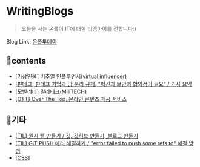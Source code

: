 # WritingBlogs


> 오늘을 사는 온풀이 IT에 대한 티엠아이를 전합니다:)



Blog Link: [온풀투데이](https://onpul.tistory.com/)


## 📌contents

- ﻿[[가상인물] 버추얼 인플루언서(virtual influencer)](https://onpul.tistory.com/entry/%EA%B0%80%EC%83%81%EC%9D%B8%EB%AC%BC-%EB%B2%84%EC%B6%94%EC%96%BC-%EC%9D%B8%ED%94%8C%EB%A3%A8%EC%96%B8%EC%84%9Cvirtual-influencer?category=1233711)
- ﻿[[핀테크] 핀테크 기업과 망 분리 규제, "혁신과 보안의 합의점이 필요" / 기사 요약](https://onpul.tistory.com/entry/%ED%95%80%ED%85%8C%ED%81%AC?category=1233711)
- ﻿[[모빌리티] 밀리테크(MiliTECH)](https://onpul.tistory.com/entry/%EB%AA%A8%EB%B9%8C%EB%A6%AC%ED%8B%B0-%EB%B0%80%EB%A6%AC%ED%85%8C%ED%81%ACMiliTECH?category=1233711)
- ﻿[[OTT] Over The Top, 온라인 콘텐츠 제공 서비스](https://onpul.tistory.com/entry/OTT-Over-The-Top-%EC%98%A8%EB%9D%BC%EC%9D%B8-%EC%BD%98%ED%85%90%EC%B8%A0-%EC%A0%9C%EA%B3%B5-%EC%84%9C%EB%B9%84%EC%8A%A4?category=1233711)

## 📌기타

- ﻿[[TIL] 원시 웹 만들기 / 깃, 깃허브 만들기, 블로그 만들기](https://onpul.tistory.com/entry/TIL-%EA%B9%83-%EA%B9%83%ED%97%88%EB%B8%8C-%EB%A7%8C%EB%93%A4%EA%B8%B0-%EB%B8%94%EB%A1%9C%EA%B7%B8-%EB%A7%8C%EB%93%A4%EA%B8%B0)
- ﻿[[TIL] GIT PUSH 에러 해결하기 / "error:failed to push some refs to" 해결 방법](https://onpul.tistory.com/entry/GIT-PUSH-%EC%97%90%EB%9F%AC-%ED%95%B4%EA%B2%B0%ED%95%98%EA%B8%B0-errorfailed-to-push-some-refs-to-%ED%95%B4%EA%B2%B0-%EB%B0%A9%EB%B2%95?category=1145093)
- ﻿[[CSS] <style>태그, 스타일 시트, 선택자 사용](https://onpul.tistory.com/entry/CSS-style%ED%83%9C%EA%B7%B8-%EC%8A%A4%ED%83%80%EC%9D%BC-%EC%8B%9C%ED%8A%B8-%EC%84%A0%ED%83%9D%EC%9E%90-%EC%82%AC%EC%9A%A9?category=1145093)
- ﻿[[CSS] 캐스케이딩 스타일 시트(css)](https://onpul.tistory.com/entry/css-%EC%BA%90%EC%8A%A4%EC%BC%80%EC%9D%B4%EB%94%A9-%EC%8A%A4%ED%83%80%EC%9D%BC-%EC%8B%9C%ED%8A%B8css)
- ﻿[[GIT] Github 소스 코드 수정 후 저장소에 반영하기, 파일 수정 후 저장하기](https://onpul.tistory.com/entry/Github-%EC%86%8C%EC%8A%A4-%EC%BD%94%EB%93%9C-%EC%88%98%EC%A0%95-%ED%9B%84-%EC%A0%80%EC%9E%A5%EC%86%8C%EC%97%90-%EB%B0%98%EC%98%81%ED%95%98%EA%B8%B0-%ED%8C%8C%EC%9D%BC-%EC%88%98%EC%A0%95-%ED%9B%84-%EC%A0%80%EC%9E%A5%ED%95%98%EA%B8%B0?category=1145093)  
- ﻿[[CSS] CSS 선택자 : 연결 선택자, 속성 선택자](https://onpul.tistory.com/entry/CSS-%EC%84%A0%ED%83%9D%EC%9E%90-%EC%97%B0%EA%B2%B0-%EC%84%A0%ED%83%9D%EC%9E%90-%EC%86%8D%EC%84%B1-%EC%84%A0%ED%83%9D%EC%9E%90-%EA%B0%80%EC%83%81-%ED%81%B4%EB%9E%98%EC%8A%A4%EC%99%80-%EA%B0%80%EC%83%81-%EC%9A%94%EC%86%8C?category=1145093)
- ﻿[[CSS] 가상 클래스와 가상 요소](https://onpul.tistory.com/entry/css-%EA%B0%80%EC%83%81-%ED%81%B4%EB%9E%98%EC%8A%A4%EC%99%80-%EA%B0%80%EC%83%81-%EC%9A%94%EC%86%8C?category=1145093)
- ﻿[[IT] 2020 정리, 2021 관전포인트](https://onpul.tistory.com/entry/IT-%ED%8A%B8%EB%A0%8C%EB%93%9C-2020-%EC%A0%95%EB%A6%AC-2021-%EA%B4%80%EC%A0%84%ED%8F%AC%EC%9D%B8%ED%8A%B8?category=1145093)
- ﻿[[매일경제 스크랩] 2021.10.06. / 광물값 폭등, 반도체 공급망, 개발자 인력부족](https://onpul.tistory.com/entry/%EB%A7%A4%EC%9D%BC%EA%B2%BD%EC%A0%9C20211006?category=1145093)
- ﻿[[매일경제 스크랩] 2021.10.08. / LNG, 패닉바잉, 수소, 전기차](https://onpul.tistory.com/entry/%EB%A7%A4%EC%9D%BC%EA%B2%BD%EC%A0%9C-20211008-LNG-%ED%8C%A8%EB%8B%89%EB%B0%94%EC%9E%89-%EC%88%98%EC%86%8C-%EC%A0%84%EA%B8%B0%EC%B0%A8?category=1145093)
- ﻿[[SSAFY] SSAFY 정보 / SW 적성진단 정보](https://onpul.tistory.com/entry/SSAFY-SSAFY-%EC%A0%95%EB%B3%B4-SW-%EC%A0%81%EC%84%B1%EC%A7%84%EB%8B%A8-%EC%A0%95%EB%B3%B4?category=1145093)
- ﻿[[SSAFY] SSAFY 모집 안내 / 관련 링크 공유](https://onpul.tistory.com/entry/SSAFY-SSAFY-%EB%AA%A8%EC%A7%91-%EC%95%88%EB%82%B4?category=1145093)
- ﻿[[IT동아 스크랩] 스마트·무인 매장 절도 피해 ‘카드 인증·AI 기술’로 줄인다](https://onpul.tistory.com/entry/IT%EB%8F%99%EC%95%84-%EC%8A%A4%ED%81%AC%EB%9E%A9-%EC%8A%A4%EB%A7%88%ED%8A%B8%C2%B7%EB%AC%B4%EC%9D%B8-%EB%A7%A4%EC%9E%A5-%EC%A0%88%EB%8F%84-%ED%94%BC%ED%95%B4-%E2%80%98%EC%B9%B4%EB%93%9C-%EC%9D%B8%EC%A6%9D%C2%B7AI-%EA%B8%B0%EC%88%A0%E2%80%99%EB%A1%9C-%EC%A4%84%EC%9D%B8%EB%8B%A4?category=1145093)
- ﻿[[넥스트데일리 스크랩] 가트너, 2022 전략기술 트렌드 톱12 발표](https://onpul.tistory.com/entry/%EB%84%A5%EC%8A%A4%ED%8A%B8%EB%8D%B0%EC%9D%BC%EB%A6%AC-%EC%8A%A4%ED%81%AC%EB%9E%A9-%EA%B0%80%ED%8A%B8%EB%84%88-2022-%EC%A0%84%EB%9E%B5%EA%B8%B0%EC%88%A0-%ED%8A%B8%EB%A0%8C%EB%93%9C-%ED%86%B112-%EB%B0%9C%ED%91%9C?category=1145093)
